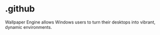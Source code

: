 # .github
Wallpaper Engine allows Windows users to turn their desktops into vibrant, dynamic environments.
